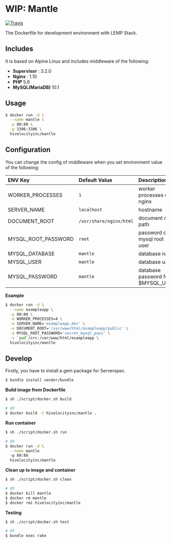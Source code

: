 # WIP: Mantle

[![Travis](https://img.shields.io/travis/hivelocityinc/mantle.svg?style=flat-square)](https://travis-ci.org/hivelocityinc/mantle)

The Dockerfile for development environment with LEMP Stack.


## Includes

It is based on Alpine Linux and includes middleware of the following:

- **Supervisor** : 3.2.0
- **Nginx** : 1.10
- **PHP** 5.6
- **MySQL(MariaDB)** 10.1


## Usage

```bash
$ docker run -d \
  --name mantle \
  -p 80:80 \
  -p 3306:3306 \
  hivelocityinc/mantle
```

## Configuration

You can change the config of middleware when you set environment value of the following:

| ENV Key | Default Value | Description |
|:---|:---|:---|
| WORKER_PROCESSES | `1` | worker processes of nginx |
| SERVER_NAME | `localhost` | hostname |
| DOCUMENT_ROOT | `/usr/share/nginx/html` | document root path |
| MYSQL_ROOT_PASSWORD | `root` | password of mysql root user |
| MYSQL_DATABASE | `mantle` | database name |
| MYSQL_USER | `mantle` | database user |
| MYSQL_PASSWORD | `mantle` | database password for $MYSQL_USER |


**Example**

```bash
$ docker run -d \
  --name exampleapp \
  -p 80:80 \
  -e WORKER_PROCESSES=4 \
  -e SERVER_NAME='exampleapp.dev' \
  -e DOCUMENT_ROOT='/var/www/html/exampleapp/public' \
  -e MYSQL_ROOT_PASSWORD='secret_mysql_pass' \
  -v `pwd`/src:/var/www/html/exampleapp \
  hivelocityinc/mantle
```

## Develop

Firstly, you have to install a gem package for Serverspec.

```bash
$ bundle install vendor/bundle
```

**Build image from Dockerfile**

```bash
$ sh ./script/docker.sh build

# OR
$ docker build -t hivelocityinc/mantle .
```

**Run container**

```bash
$ sh ./script/docker.sh run

# OR
$ docker run -d \
  --name mantle
  -p 80:80
  hivelocityinc/mantle
```

**Clean up to image and container**

```bash
$ sh ./script/docker.sh clean

# OR
$ docker kill mantle
$ docker rm mantle
$ docker rmi hivelocityinc/mantle
```

**Testing**

```bash
$ sh ./script/docker.sh test

# OR
$ bundle exec rake
```
